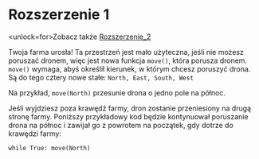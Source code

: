# Rozszerzenie 1
<unlock=for>Zobacz także [Rozszerzenie_2](docs/unlocks/expand_2.md)

</unlock>Twoja farma urosła! Ta przestrzeń jest mało użyteczna, jeśli nie możesz poruszać dronem, więc jest nowa funkcja `move()`, która porusza dronem. `move()` wymaga, abyś określił kierunek, w którym chcesz poruszyć drona. Są do tego cztery nowe stałe: `North, East, South, West`

Na przykład, `move(North)` przesunie drona o jedno pole na północ.

Jeśli wyjdziesz poza krawędź farmy, dron zostanie przeniesiony na drugą stronę farmy.
Poniższy przykładowy kod będzie kontynuował poruszanie drona na północ i zawijał go z powrotem na początek, gdy dotrze do krawędzi farmy:

`while True:
	move(North)`

